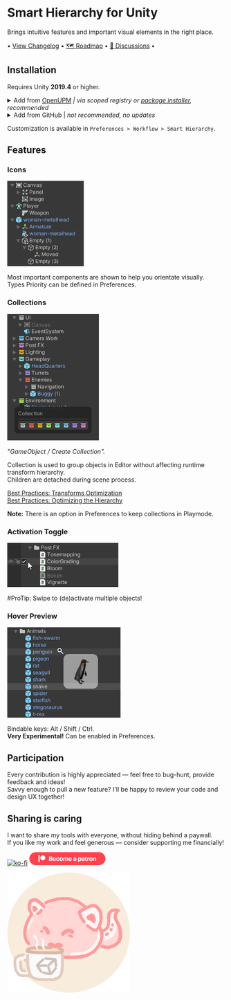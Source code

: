 # Smart Hierarchy for Unity
Brings intuitive features and important visual elements in the right place.

• [View Changelog](CHANGELOG.md) • [🗺 Roadmap](https://github.com/neon-age/Smart-Hierarchy/projects/1) • [💬 Discussions](https://github.com/neon-age/Smart-Hierarchy/discussions) •

## Installation
Requires Unity **2019.4** or higher.
<details>
<summary>Add from <a href="https://openupm.com/packages/com.av.smart-hierarchy/">OpenUPM</a> <em>| via scoped registry or <a href="https://openupm.com/packages/com.av.smart-hierarchy/#modal-packageinstaller">package installer</a>, recommended</em></summary>
  
&emsp;To add a package via scoped registry:
  
- Open `Edit/Project Settings/Package Manager`
- Add a new Scoped Registry:
  ```
  Name: OpenUPM
  URL:  https://package.openupm.com/
  Scope(s): com.av
  ```
- Open `Window/Package Manager`
- Click <kbd>+</kbd>
- <kbd>Add from Git URL</kbd>
- `com.av.smart-hierarchy` <kbd>Add</kbd>
</details>

<details>
<summary>Add from GitHub | <em>not recommended, no updates </em></summary>
  
- Open `Window/Package Manager`
- Click <kbd>+</kbd>
- <kbd>Add from Git URL</kbd>
- `https://github.com/neon-age/Smart-Hierarchy.git` `#branch-name` <kbd>Add</kbd>

&emsp;Note that you won't be able to receive updates through Package Manager this way, you'll have to update manually.
</details>

Customization is available in `Preferences > Workflow > Smart Hierarchy`.

## Features
### Icons
![Icons](.github/images/Icons.png)

Most important components are shown to help you orientate visually.\
Types Priority can be defined in Preferences.

### Collections
![Collections](.github/images/Collections.png)

*"GameObject / Create Collection".*

Collection is used to group objects in Editor without affecting runtime transform hierarchy.\
Children are detached during scene process.

[Best Practices: Transforms Optimization](https://unity.com/ru/how-to/best-practices-performance-optimization-unity#transforms) \
[Best Practices: Optimizing the Hierarchy](https://blogs.unity3d.com/ru/2017/06/29/best-practices-from-the-spotlight-team-optimizing-the-hierarchy/)

**Note:** There is an option in Preferences to keep collections in Playmode.

### Activation Toggle
![Activation Toggle](.github/images/ActivationToggle.png)

\#ProTip: Swipe to (de)activate multiple objects!

### Hover Preview
![Hover Preview](.github/images/HoverPreview.png)

Bindable keys: Alt / Shift / Ctrl.\
**Very Experimental!** Can be enabled in Preferences.

## Participation
Every contribution is highly appreciated — feel free to bug-hunt, provide feedback and ideas!\
Savvy enough to pull a new feature? I'll be happy to review your code and design UX together!

## Sharing is caring
I want to share my tools with everyone, without hiding behind a paywall.\
If you like my work and feel generous — consider supporting me financially!

[![ko-fi](https://www.ko-fi.com/img/githubbutton_sm.svg)](https://ko-fi.com/L4L02M51R)
[![patreon](.github/become-a-patron.png)](https://www.patreon.com/neonage?fan_landing=true)

![ko-fi](.github/coffee%20cup.png)
